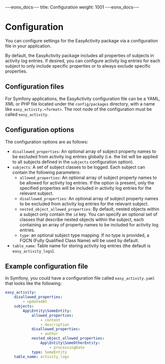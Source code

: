 ---eonx_docs---
title: Configuration
weight: 1001
---eonx_docs---

# Configuration

You can configure settings for the EasyActivity package via a configuration file in your application.

By default, the EasyActivity package includes all properties of subjects in activity log entries. If desired, you can
configure activity log entries for each subject to only include specific properties or to always exclude specific
properties.

## Configuration files

For Symfony applications, the EasyActivity configuration file can be a YAML, XML or PHP file located under the
`config/packages` directory, with a name like `easy_activity.<format>`. The root node of the configuration must be
called `easy_activity`.

## Configuration options

The configuration options are as follows:

- `disallowed_properties`: An optional array of subject property names to be excluded from activity log entries globally
  (i.e. the list will be applied to all subjects defined in the `subjects` configuration option).
- `subjects`: A set of subject classes to be logged. Each subject can contain the following parameters:
    - `allowed_properties`: An optional array of subject property names to be allowed for activity log entries. If the
      option is present, only the specified properties will be included in activity log entries for the relevant subject.
    - `disallowed_properties`: An optional array of subject property names to be excluded from activity log entries for
      the relevant subject.
    - `nested_object_allowed_properties`: By default, nested objects within a subject only contain the `id` key. You can
      specify an optional set of classes that describe nested objects within the subject, each containing an array of
      property names to be included for activity log entries.
    - `type`: an optional subject type mapping. If no type is provided, a FQCN (Fully Qualified Class Name) will be used
      by default.
- `table_name`: Table name for storing activity log entries (the default is `easy_activity_logs`).

## Example configuration file

In Symfony, you could have a configuration file called `easy_activity.yaml` that looks like the following:

```yaml
easy_activity:
    disallowed_properties:
        - updatedAt
    subjects:
        App\Entity\SomeEntity:
            allowed_properties:
                - content
                - description
            disallowed_properties:
                - author
            nested_object_allowed_properties:
                App\Entity\SomeOtherEntity:
                    - processingDate
            type: SomeEntity
    table_name: activity_logs
```

[1]: https://flex.symfony.com/
